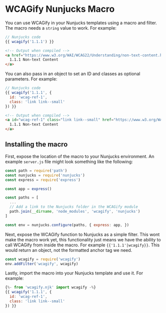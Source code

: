 # WCAGify Nunjucks Macro

You can use WCAGify in your Nunjucks templates using a macro and filter. The macro needs a `string` value to work. For example:

```javascript
// Nunjucks code
{{ wcagify('1.1.1') }}
```

```html
<!-- Output when compiled -->
<a href="https://www.w3.org/WAI/WCAG22/Understanding/non-text-content.html">
  1.1.1 Non-text Content
</a>
```

You can also pass in an object to set an ID and classes as optional parameters. For example:

```javascript
// Nunjucks code
{{ wcagify('1.1.1', {
  id: 'wcag-ref-1',
  class: 'link link--small'
}) }}
```

```html
<!-- Output when compiled -->
<a id="wcag-ref-1" class="link link--small" href="https://www.w3.org/WAI/WCAG22/Understanding/non-text-content.html">
  1.1.1 Non-text Content
</a>
```

## Installing the macro

First, expose the location of the macro to your Nunjucks environment. An example `server.js` file might look something like the following:

```javascript
const path = require('path')
const nunjucks = require('nunjucks')
const express = require('express')

const app = express()

const paths = [
  ...
  // Add a link to the Nunjucks folder in the WCAGify module
  path.join(__dirname, 'node_modules', 'wcagify', 'nunjucks')
]

const env = nunjucks.configure(paths, { express: app, })
```

Next, expose the WCAGify function to Nunjucks as a simple filter. This wont make the macro work yet, this functionality just means we have the ability to call WCAGify from inside the macro. For example `{{'1.1.1'|wcagify}}`. This would return an object, not the formatted anchor tag we need.

```javascript
const wcagify = require('wcagify')
env.addFilter('wcagify', wcagify)
```

Lastly, import the macro into your Nunjucks template and use it. For example:

```javascript
{%- from 'wcagify.njk' import wcagify -%}
{{ wcagify('1.1.1', {
  id: 'wcag-ref-1',
  class: 'link link--small'
}) }}
```
